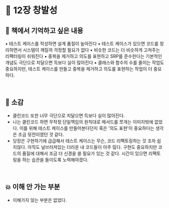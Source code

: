 

# 🔶 12장 창발성 

## 💌 책에서 기억하고 싶은 내용

▪ 테스트 케이스를 작성하면 설계 품질이 높아진다 
▪ 테스트 케이스가 있으면 코드를 정리하면서 시스템이 깨질까 걱정할 필요가 없다 
▪ 비슷한 코드는 더 비슷하게 고쳐주는 리팩터링이 쉬워진다
▪ 중복을 제거하고 의도를 표현하고 SRP를 준수한다는 기본적인 개념도 극단으로 치달으면 득보다 실이 많아진다
▪ 클래스와 함수의 수를 줄이는 작업도 중요하지만, 테스트 케이스를 만들고 중복을 제거하고 의도를 표현하는 작업이 더 중요하다.



<br>

## 💬 소감
- 클린코드 또한 너무 극단으로 치달으면 득보다 실이 많아진다. 
- 나는 클린코드 하면 무작정 단일책임의 원칙대로 메서드를 쪼개는 이미지밖에 없었다. 이를 위해 테스트 케이스를 만들어본다던지 혹은 '의도 표현'이 중요하다는 생각은 조금 뒷전이였던 것 같다.
- 당장은 구현하기에 급급해서 테스트 케이스는 무슨, 코드 리팩토링하는 것 조차 쉽지않다. 아직도 널브러져있는 더러운 내 코드들이 아주 많다. 구현도 중요하지만 코드의 품질에 대해서 조금 더 신경을 쓸 필요가 있는 것 같다. 시간이 있으면 리팩토링을 하는 습관을 들이도록 노력해야겠다.


<br>

## 💥 이해 안 가는 부분
- 이해가지 않는 부분은 없었다.
